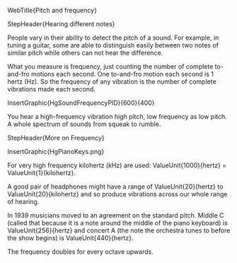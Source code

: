 WebTitle{Pitch and frequency}

StepHeader{Hearing different notes}

People vary in their ability to detect the pitch of a sound. For example, in tuning a guitar, some are able to distinguish easily between two notes of similar pitch while others can not hear the difference.

What you measure is frequency, just counting the number of complete to-and-fro motions each second. One to-and-fro motion each second is 1 hertz (Hz). So the frequency of any vibration is the number of complete vibrations made each second.

InsertGraphic{HgSoundFrequencyPID}{600}{400}

You hear a high-frequency vibration high pitch, low frequency as low pitch. A whole spectrum of sounds from squeak to rumble.

StepHeader{More on Frequency}

InsertGraphic{HgPianoKeys.png}

For very high frequency kilohertz (kHz) are used: ValueUnit{1000}{hertz} = ValueUnit{1}{kilohertz}.

A good pair of headphones might have a range of ValueUnit{20}{hertz} to ValueUnit{20}{kilohertz} and so produce vibrations across our whole range of hearing.

In 1939 musicians moved to an agreement on the standard pitch. Middle C (called that because it is a note around the middle of the piano keyboard) is ValueUnit{256}{hertz} and concert A (the note the orchestra tunes to before the show begins) is ValueUnit{440}{hertz}.

The frequency doubles for every octave upwards.

